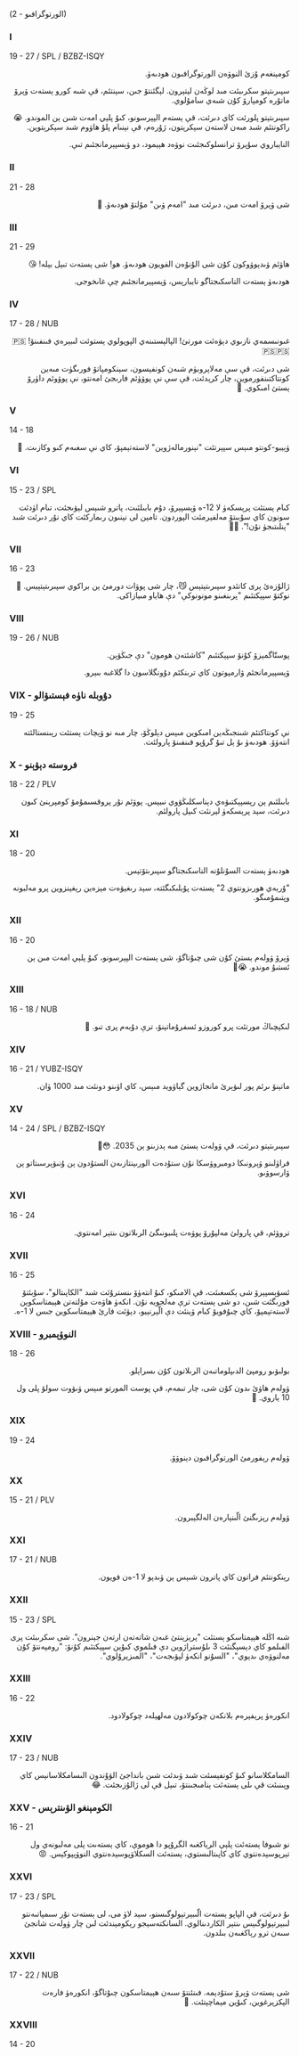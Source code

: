 (الورتوگرافىو - 2)
### I
19 - 27 / SPL / BZBZ-ISQY
<p dir="rtl">
كومېنغەم ۇزئ النوۋەن الورتوگرافىون ھودىەۈ.
</p><p dir="rtl">
سپىرىتېتو سكرىبئت مىد لوڭەن لېتېرون. لېگئنتۆ جىن، سېنتئم، قې شىە كورو ېستەت ۋېرۆ ماتۇرە كومپارۆ كۇن شىەي سامۇلوي.
</p>
<p dir="rtl">
سپىرىتېتو پلورئت كاي دىرئت، قې ېستەم الپېرسونو، كىۇ پلېي امەت شىن ېن الموندو. 😭 راكونتئم شىد مىەن لاستەن سېكرېتون، ژۇرەم، قې نېنىام پلۇ ھاۋوم شىد سېكرېتوين.
</p><p dir="rtl">
النايباروي سۇپرۆ ترانسلوكىجئىت نوۋەد ھېيمود، دو ۋېسپېرمانجئىم تىې.
</p>

### II
21 - 28
<p dir="rtl">
شى ۋېرۆ امەت مىن، دىرئت مىد "امەم ۋىن" مۇلتۆ ھودىەۈ. 🥰
</p>

### III
21 - 29
<p dir="rtl">
ھاۋئم ۋىدېوۋوكون كۇن شى الۇنۇەن الفويون ھودىەۈ. ھو! شى ېستەت تىېل بېلە! 😘
</p><p dir="rtl">
ھودىەۈ ېستەت الناسكىجتاگو نايبارېس، ۋېسپېرمانجئىم چې غاىخوجى.
</p>

### IV
17 - 28 / NUB
<p dir="rtl">
غىونىسمەي نازىوي دېۋەئت مورتئ! الپالېستىنەي الپوپولوي ېستوئت لىبېرەي فىنفىنۆ! 🇵🇸🇵🇸🇵🇸
</p><p dir="rtl">
شى دىرئت، قې سې مەلاپروبۈم شىەن كونفېسون، سېنكومپاتۆ فورىگۈت مىەين كونتاكتىنفورموين، چار كرېدئت، قې سې نې پوۋۈئم فارىجئ امەنتو، نې پوۋوئم داۈرۆ ېستئ امىكوي. 🥲
</p>

### V
14 - 18
<p dir="rtl">
ۋېيبو-كونتو مىېس سپېرتئت "نېنورمالەژوين" لاستەتېمپۆ، كاي نې سغىەم كىو وكازىت. 🤔
</p>

### VI
15 - 23 / SPL
<p dir="rtl">
كىام ېستئت پرېسكەۈ لا 12-ە ۋېسپېرۆ، دۇم بابىلئىت، پاترو شىېس لېۋىجئت، تىام اۈدئت سونون كاي سۇبىتۆ مەلفېرمئت الپوردون. تامېن لى نېنىون رىماركئت كاي نۇر دىرئت شىد "ېنلىتىجۈ نۇن!". 😵‍💫
</p>

### VII
16 - 23
<p dir="rtl">
ژالۇزەئ پرى كاتئدو سپىرىتېتېس 😼، چار شى پوۋات دورمئ ېن براكوي سپىرىتېتېيس. 🥹 نوكتۆ سپېكتئىم "پرىنغىنو مونونوكې" دې ھاياو مىيازاكى.
</p>

### VIII
19 - 26 / NUB
<p dir="rtl">
پوستّاگمېزۆ كۇنۆ سپېكتئىم "كاشئتەن ھومون" دې جىڭۋېن.
</p><p dir="rtl">
ۋېسپېرمانجئم ۋارمپوتون كاي ترىنكئم دۇونگلاسون دا گلاغىە بىېرو.
</p>

### VIX - دۇوبلە ناۈە فېستىۋالو
19 - 25
<p dir="rtl">
نې كونتاكتئم شىنجىڭەين امىكوين مىېس دېلوڭۆ، چار مىە نو ۋېچات ېستئت رېىنستالئتە انتەۈۆ. ھودىەۈ ىۇ ېل تىۇ گرۇپو فىنفىنۆ پارولئت.
</p>

### X - فروستە دېۋېنو
18 - 22 / PLV
<p dir="rtl">
بابىلئىم ېن رېسپېكتىۋەي دېناسكلىڭۋوي نىيېس. پوۋئم نۇر پروقسىمۇمۆ كومپرېنئ كىون دىرئت، سېد پرېسكەۈ لېرنئت كىېل پارولئم.
</p>

### XI
18 - 20
<p dir="rtl">
ھودىەۈ ېستەت السۇنلۇنە الناسكىجتاگو سپىرىتۆتېس.
</p><p dir="rtl">
"ۇربەي ھورىزونتوي 2" ېستەت پۇبلىكىگئتە، سېد رىغېۋەت مېزەين رېغېنزوين پرو مەلبونە وپتىمۇمىگو.
</p>

### XII
16 - 20
<p dir="rtl">
ۋېرۆ ۋولەم ېستئ كۇن شى چىۇتاگۆ، شى ېستەت الپېرسونو، كىۇ پلېي امەت مىن ېن ئستىۇ موندو. 😭🙏
</p>

### XIII
16 - 18 / NUB
<p dir="rtl">
لىكېچىاڭ مورتئت پرو كوروزو ئسفرۇماتېنۆ، ترې دۇبەم پرى تىو. 🤔
</p>

### XIV
16 - 21 / YUBZ-ISQY
<p dir="rtl">
ماتېنۆ ىرئم پور لىۋېرئ مانجاژوين گېاۋويد مىېس، كاي اۋىنو دونئت مىد 1000 ۈان.
</p>

### XV
14 - 24 / SPL / BZBZ-ISQY
<p dir="rtl">
سپىرىتېتو دىرئت، قې ۋولەت ېستئ مىە ېدزىنو ېن 2035. 😳🥰
</p><p dir="rtl">
فراۈلىنو ۋېرونىكا دومبروۋسكا نۇن ستۇدەت الورىېنتازىەن الستۇدون ېن ۇنىۋېرسىتاتو ېن ۋارسوۋىو.
</p>

### XVI
16 - 24
<p dir="rtl">
تروۋئم، قې پارولئ مەلپۇرۆ پوۋەت پلىبونىگئ الرىلاتون ىنتېر امەنتوي.
</p>

### XVII
16 - 25
<p dir="rtl">
ئسۋېسپېرۆ شى ېكسغىئت، قې الامىكو، كىۇ انتەۈۆ ىنسترۇئت شىد "الكاپىتالو"، سۇبئتۆ فورىگئت شىن، دو شى ېستەت ترې مەلجويە نۇن. انكەۈ ھاۋەت مۇلتەتن ھېيمتاسكوين لاستەتېمپۆ، كاي چىۇفويۆ كىام ۋېنئت دې الّېرنېيو، دېۋئت فارئ ھېيمتاسكوين جىس لا 1-ە.
</p>

### XVIII - النوۋېمبرو
18 - 26
<p dir="rtl">
بولىۋىو رومپئ الدىپلوماتىەن الرىلاتون كۇن ىسراېلو.
</p>
<p dir="rtl">
ۋولەم ھاۋئ ىدون كۇن شى، چار تىمەم، قې پوست المورتو مىېس ۋىۋوت سولۆ پلى ول 10 ياروي. 🥹
</p>

### XIX
19 - 24
<p dir="rtl">
ۋولەم رېفورمئ الورتوگرافىون دېنوۋۆ.
</p>

### XX
15 - 21 / PLV
<p dir="rtl">
ۋولەم رېزىگنئ الّىنېارەن الەلگېبرون.
</p>

### XXI
17 - 21 / NUB
<p dir="rtl">
رېنكونتئم فراتون كاي پاترون شىېس ېن ۋىدېو لا 1-ەن فويون.
</p>

### XXII
15 - 23 / SPL
<p dir="rtl">
شىە اڭلە ھېيمتاسكو ېستئت "پرېزېنتئ غىەن شاتەتەن ارتەن جېنرون". شى سكرىبئت پرى الفىلمو كاي دېسېگنئت 3 ىلۇستراژوين دې فىلموي كىۇين سپېكتئىم كۇنۆ: "رومپەنتۆ كۇن مەلنوۋەي ىدېوي"، "السۇنو انكەۈ لېۋىجەت"، "المىزېرۇلوي".
</p>

### XXIII
16 - 22
<p dir="rtl">
انكورەۈ پرېفېرەم بلانكەن چوكولادون مەلھېلەد چوكولادود.
</p>

### XXIV
17 - 23 / NUB
<p dir="rtl">
السامكلاسانو كىۇ كونفېسئت شىد ۋىدئت شىن بانداجئ الۋۇندون الىسامكلاسانېس كاي وپىنىئت قې ىلى ېستەئت ېنامىجىنتۆ، تىېل قې لى ژالۇزىجئت. 😂
</p>

### XXV - الكومېنغو الۋىنترېس
16 - 21
<p dir="rtl">
نو شىوفا ېستەئت پلېي الرېاكغىە الگرۇپو دا ھوموي، كاي ېستەىت پلى مەلبونەي ول تېرپوسېدەنتوي كاي كاپىتالىستوي، ېستەئت السكلاۋپوسېدەنتوي النوۋېپوكېس. 😡
</p>

### XXVI
17 - 23 / SPL
<p dir="rtl">
ىۇ دىرئت، قې الپاپو ېستەت الّىبېرتېولوگىستو، سېد لاۈ مى، لى ېستەت نۇر سىمپاتىەنتو لىبېرتېولوگىېس ىنتېر الكاردىنالوي. السانكتەسېجو رېكومېندئت لىن چار ۋولەت شانجئ سىەن ترو رېاكغىەن بىلدون.
</p>

### XXVII
17 - 22 / NUB
<p dir="rtl">
شى ېستەت ۋېرۆ ستۇدېمە. فىنئنتۆ سىەن ھېيمتاسكون چىۇتاگۆ، انكورەۈ فارەت الېكزېرغوين، كىۇين مېماچېتئت. 🥹
</p>

### XXVIII
14 - 20
<p dir="rtl">

</p>
